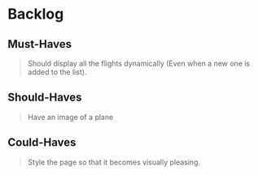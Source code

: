 # Backlog

## Must-Haves

> Should display all the flights dynamically (Even when a new one is added to the list).

## Should-Haves

> Have an image of a plane

## Could-Haves

> Style the page so that it becomes visually pleasing.
